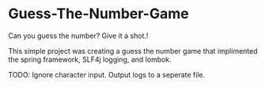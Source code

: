 # Guess-The-Number-Game

Can you guess the number?
Give it a shot.!

This simple project was creating a guess the number game that implimented the spring framework, SLF4j logging, and lombok.


TODO: 
Ignore character input. 
Output logs to a seperate file.

